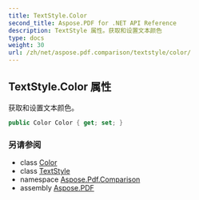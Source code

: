 ```yaml
---
title: TextStyle.Color
second_title: Aspose.PDF for .NET API Reference
description: TextStyle 属性。获取和设置文本颜色
type: docs
weight: 30
url: /zh/net/aspose.pdf.comparison/textstyle/color/
---
```

## TextStyle.Color 属性

获取和设置文本颜色。

```csharp
public Color Color { get; set; }
```

### 另请参阅

* class [Color](../../../aspose.pdf/color/)
* class [TextStyle](../)
* namespace [Aspose.Pdf.Comparison](../../../aspose.pdf.comparison/)
* assembly [Aspose.PDF](../../../)
